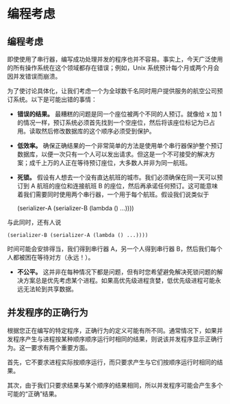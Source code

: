# 编程考虑

## 编程考虑

即使使用了串行器，编写成功处理并发的程序也并不容易。事实上，今天广泛使用的所有操作系统在这个领域都存在错误；例如，Unix 系统预计每个月或两个月会因并发错误而崩溃。

为了使讨论具体化，让我们考虑一个为全球数千名同时用户提供服务的航空公司预订系统。以下是可能出错的事情：

+   **错误的结果。** 最糟糕的问题是同一个座位被两个不同的人预订。就像给 x 加 1 的情况一样，预订系统必须首先找到一个空座位，然后将该座位标记为已占用。读取然后修改数据库的这个顺序必须受到保护。

+   **低效率。** 确保正确结果的一个非常简单的方法是使用单个串行器保护整个预订数据库，以便一次只有一个人可以发出请求。但这是一个不可接受的解决方案；成千上万的人正在等待预订座位，大多数人并非为同一航班。

+   **死锁。** 假设有人想去一个没有直达航班的城市。我们必须确保在同一天可以预订到 A 航班的座位和连接航班 B 的座位，然后再承诺任何预订。这可能意味着我们需要同时使用两个串行器，一个用于每个航班。假设我们说类似于

    (serializer-A (serializer-B (lambda () ...))))

与此同时，还有人说

```
(serializer-B (serializer-A (lambda () ...)))) 
```

时间可能会安排得当，我们得到串行器 A，另一个人得到串行器 B，然后我们每个人都被困在等待对方（永远！）。

+   **不公平。** 这并非在每种情况下都是问题，但有时您希望避免解决死锁问题的解决方案总是优先考虑某个进程。如果高优先级进程贪婪，低优先级进程可能永远无法轮到共享数据。

## 并发程序的正确行为

根据您正在编写的特定程序，正确行为的定义可能有所不同。通常情况下，如果并发程序产生与进程按某种顺序顺序运行时相同的结果，则说该并发程序显示正确行为。这一要求有两个重要方面。

首先，它不要求进程实际按顺序运行，而只要求产生与它们按顺序运行时相同的结果。

其次，由于我们只要求结果与某个顺序的结果相同，所以并发程序可能会产生多个可能的“正确”结果。
